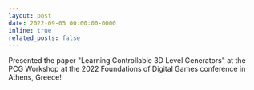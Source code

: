 ```yaml
---
layout: post
date: 2022-09-05 00:00:00-0000
inline: true
related_posts: false
---
```


Presented the paper "Learning Controllable 3D Level Generators" at the PCG Workshop at the 2022 Foundations of Digital Games conference in Athens, Greece!

